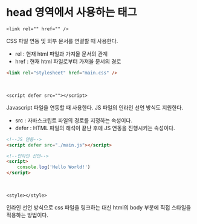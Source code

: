 # head 영역에서 사용하는 태그

`<link rel="" href="" />`

CSS 파일 연동 및 외부 문서를 연결할 때 사용한다.

- rel : 현재 html 파일과 가져올 문서의 관계
- href : 현재 html 파일로부터 가져올 문서의 경로

```html
<link rel="stylesheet" href="main.css" />
```

<br>

`<script defer src=""></script>`

Javascript 파일을 연동할 때 사용한다. JS 파일의 인라인 선언 방식도 지원한다.

- src : 자바스크립트 파일의 경로를 지정하는 속성이다.
- defer : HTML 파일의 해석이 끝난 후에 JS 연동을 진행시키는 속성이다.

```html
<!--JS 연동-->
<script defer src="./main.js"></script>

<!--인라인 선언-->
<script>
    console.log('Hello World!')
</script>
```

<br>

`<style></style>`

인라인 선언 방식으로 css 파일을 링크하는 대신 html의 body 부분에 직접 스타일을 적용하는 방법이다.